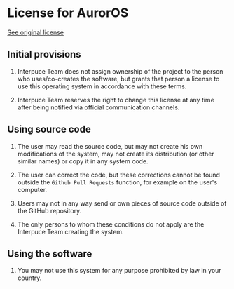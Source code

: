 # License for AurorOS

[See original license](https://github.com/Interpuce/AurorOS/blob/main/docs/licenses/pl-PL.md)

## Initial provisions

1. Interpuce Team does not assign ownership of the project to the person who uses/co-creates the software, but grants that person a license to use this operating system in accordance with these terms.

2. Interpuce Team reserves the right to change this license at any time after being notified via official communication channels.

## Using source code

1. The user may read the source code, but may not create his own modifications of the system, may not create its distribution (or other similar names) or copy it in any system code.

2. The user can correct the code, but these corrections cannot be found outside the `Github Pull Requests` function, for example on the user's computer.

3. Users may not in any way send or own pieces of source code outside of the GitHub repository.

4. The only persons to whom these conditions do not apply are the Interpuce Team creating the system.

## Using the software

1. You may not use this system for any purpose prohibited by law in your country.